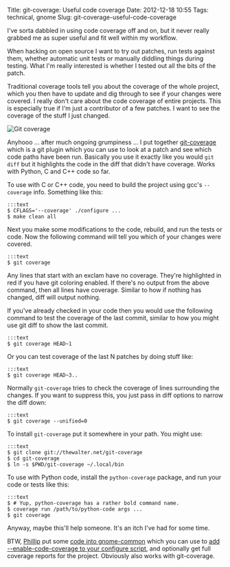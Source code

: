 Title: git-coverage: Useful code coverage
Date: 2012-12-18 10:55
Tags: technical, gnome
Slug: git-coverage-useful-code-coverage

I've sorta dabbled in using code coverage off and on, but it never
really grabbed me as super useful and fit well within my workflow.  
  
When hacking on open source I want to try out patches, run tests against
them, whether automatic unit tests or manually diddling things during
testing. What I'm really interested is whether I tested out all the bits
of the patch.  
  
Traditional coverage tools tell you about the coverage of the whole
project, which you then have to update and dig through to see if your
changes were covered. I really don't care about the code coverage of
entire projects. This is especially true if I'm just a contributor of a
few patches. I want to see the coverage of the stuff I just changed.  
  
![Git coverage](images/git-coverage-shot.png)
  
Anyhooo ... after much ongoing grumpiness ... I put together
[git-coverage][] which is a git plugin which you can use to look at a
patch and see which code paths have been run. Basically you use it
exactly like you would `git diff` but it highlights the code in the diff
that didn't have coverage. Works with Python, C and C++ code so far.  

<div class="separator" style="clear: both; text-align: center;">

  

</div>

To use with C or C++ code, you need to build the project using gcc's
`--coverage` info. Something like this:  
  
    :::text
    $ CFLAGS='--coverage' ./configure ...
    $ make clean all

  
Next you make some modifications to the code, rebuild, and run the tests
or code. Now the following command will tell you which of your changes
were covered.  
  
    :::text
    $ git coverage

  
Any lines that start with an exclam have no coverage. They're
highlighted in red if you have git coloring enabled. If there's no
output from the above command, then all lines have coverage. Similar to
how if nothing has changed, diff will output nothing.  
  
If you've already checked in your code then you would use the following
command to test the coverage of the last commit, similar to how you
might use git diff to show the last commit.  
  

    :::text
    $ git coverage HEAD~1

  
Or you can test coverage of the last N patches by doing stuff like:  
  

    :::text
    $ git coverage HEAD~3..

  
Normally `git-coverage` tries to check the coverage of lines surrounding
the changes. If you want to suppress this, you just pass in diff options
to narrow the diff down:  
  

    :::text
    $ git coverage --unified=0

  
To install `git-coverage` put it somewhere in your path. You might use:  
  
    :::text
    $ git clone git://thewalter.net/git-coverage
    $ cd git-coverage
    $ ln -s $PWD/git-coverage ~/.local/bin
  
To use with Python code, install the `python-coverage` package, and run
your code or tests like this:  
  

    :::text
    $ # Yup, python-coverage has a rather bold command name.
    $ coverage run /path/to/python-code args ...
    $ git coverage
  
Anyway, maybe this'll help someone. It's an itch I've had for some
time.  
  
BTW, [Phillip][] put some [code into gnome-common][] which you can use
to [add --enable-code-coverage to your configure script][], and
optionally get full coverage reports for the project. Obviously also
works with git-coverage.

  [git-coverage]: http://thewalter.net/git/cgit.cgi/git-coverage/
  [Phillip]: http://tecnocode.co.uk/
  [code into gnome-common]: http://git.gnome.org/browse/gnome-common/tree/macros2/gnome-code-coverage.m4
  [add --enable-code-coverage to your configure script]: http://git.gnome.org/browse/gcr/commit/?id=a185f4f20f20776f6b0dcccb4f3eeba30941022a
